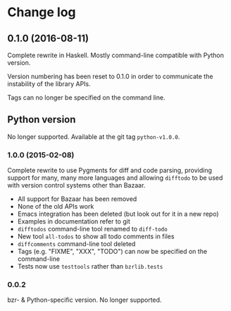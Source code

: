 # Change log


## 0.1.0 (2016-08-11)

Complete rewrite in Haskell. Mostly command-line compatible with Python
version.

Version numbering has been reset to 0.1.0 in order to communicate the
instability of the library APIs.

Tags can no longer be specified on the command line.

## Python version

No longer supported. Available at the git tag `python-v1.0.0`.

### 1.0.0 (2015-02-08)

Complete rewrite to use Pygments for diff and code parsing, providing support
for many, many more languages and allowing `difftodo` to be used with version
control systems other than Bazaar.

* All support for Bazaar has been removed
* None of the old APIs work
* Emacs integration has been deleted (but look out for it in a new repo)
* Examples in documentation refer to git
* `difftodos` command-line tool renamed to `diff-todo`
* New tool `all-todos` to show all todo comments in files
* `diffcomments` command-line tool deleted
* Tags (e.g. "FIXME", "XXX", "TODO") can now be specified on the command-line
* Tests now use `testtools` rather than `bzrlib.tests`

### 0.0.2

bzr- & Python-specific version. No longer supported.
